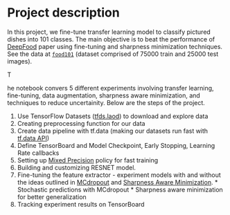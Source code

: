 # Project description
In this project, we fine-tune transfer learning model to classify pictured dishes into 101 classes. The main objective is to beat the performance of [DeepFood](https://www.researchgate.net/publication/304163308_DeepFood_Deep_Learning-Based_Food_Image_Recognition_for_Computer-Aided_Dietary_Assessment) paper using fine-tuning and sharpness minimization techniques. See the data at [`food101`](https://www.tensorflow.org/datasets/catalog/food101) (dataset comprised of 75000 train and 25000 test images). 

T

he notebook convers 5 different experiments involving transfer learning, fine-tuning, data augmentation, sharpness aware minimization, and techniques to reduce uncertainity. Below are the steps of the project.

  1. Use TensorFlow Datasets ([tfds.laod](https://www.tensorflow.org/datasets/api_docs/python/tfds/load)) to download and explore data
  2. Creating preprocessing function for our data
  3. Create data pipeline with tf.data (making our datasets run fast with [tf.data API](https://www.tensorflow.org/guide/data_performance))
  4.  Define TensorBoard and Model Checkpoint, Early Stopping, Learning Rate callbacks
  5. Setting up [Mixed Precision](https://www.tensorflow.org/guide/mixed_precision) policy for fast training 
  6. Building and customizing RESNET model.
  7. Fine-tuning the feature extractor - experiment models with and without the ideas outlined in [MCdropout](https://arxiv.org/abs/1506.02142) and [Sharpness Aware Minimization](https://arxiv.org/abs/2010.01412).
    * Stochastic predictions with MCdropout
    * Sharpness aware minimization for better generalization
  8. Tracking experiment results on TensorBoard
